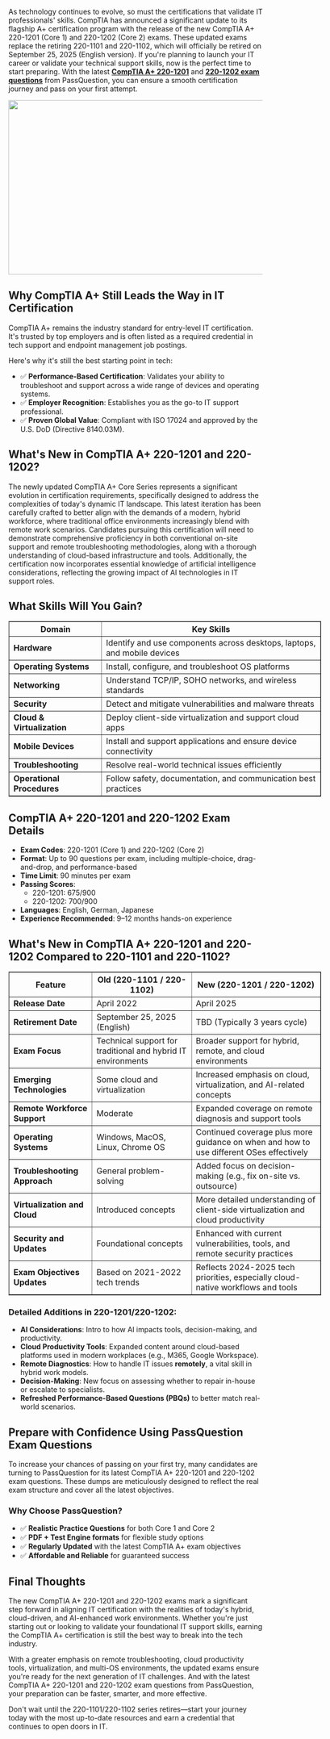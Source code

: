 <p>As technology continues to evolve, so must the certifications that validate IT professionals&#39; skills. CompTIA has announced a significant update to its flagship A+ certification program with the release of the new CompTIA A+ 220-1201 (Core 1) and 220-1202 (Core 2) exams. These updated exams replace the retiring 220-1101 and 220-1102, which will officially be retired on September 25, 2025 (English version). If you&#39;re planning to launch your IT career or validate your technical support skills, now is the perfect time to start preparing. With the latest <strong><a href="https://www.passquestion.com/220-1201.html">CompTIA A+ 220-1201</a></strong> and <strong><a href="https://www.passquestion.com/220-1202.html">220-1202 exam questions</a></strong> from PassQuestion, you can ensure a smooth certification journey and pass on your first attempt.</p>

<p><img alt="" src="https://www.passquestion.com/uploads/pqcom/images/20250422/3b0748749b1eebd3aa595a25d33f8274.png" style="height:346px; width:618px" /></p>

<h2><strong>Why CompTIA A+ Still Leads the Way in IT Certification</strong></h2>

<p>CompTIA A+ remains the industry standard for entry-level IT certification. It&#39;s trusted by top employers and is often listed as a required credential in tech support and endpoint management job postings.</p>

<p>Here&#39;s why it&#39;s still the best starting point in tech:</p>

<ul>
	<li>✅ <strong>Performance-Based Certification</strong>: Validates your ability to troubleshoot and support across a wide range of devices and operating systems.</li>
	<li>✅ <strong>Employer Recognition</strong>: Establishes you as the go-to IT support professional.</li>
	<li>✅ <strong>Proven Global Value</strong>: Compliant with ISO 17024 and approved by the U.S. DoD (Directive 8140.03M).</li>
</ul>

<h2><strong>What&#39;s New in CompTIA A+ 220-1201 and 220-1202?</strong></h2>

<p>The newly updated CompTIA A+ Core Series represents a significant evolution in certification requirements, specifically designed to address the complexities of today&#39;s dynamic IT landscape. This latest iteration has been carefully crafted to better align with the demands of a modern, hybrid workforce, where traditional office environments increasingly blend with remote work scenarios. Candidates pursuing this certification will need to demonstrate comprehensive proficiency in both conventional on-site support and remote troubleshooting methodologies, along with a thorough understanding of cloud-based infrastructure and tools. Additionally, the certification now incorporates essential knowledge of artificial intelligence considerations, reflecting the growing impact of AI technologies in IT support roles.</p>

<h2><strong>What Skills Will You Gain?</strong></h2>

<table border="1" style="width:620px">
	<thead>
		<tr>
			<th>Domain</th>
			<th>Key Skills</th>
		</tr>
	</thead>
	<tbody>
		<tr>
			<td><strong>Hardware</strong></td>
			<td>Identify and use components across desktops, laptops, and mobile devices</td>
		</tr>
		<tr>
			<td><strong>Operating Systems</strong></td>
			<td>Install, configure, and troubleshoot OS platforms</td>
		</tr>
		<tr>
			<td><strong>Networking</strong></td>
			<td>Understand TCP/IP, SOHO networks, and wireless standards</td>
		</tr>
		<tr>
			<td><strong>Security</strong></td>
			<td>Detect and mitigate vulnerabilities and malware threats</td>
		</tr>
		<tr>
			<td><strong>Cloud &amp; Virtualization</strong></td>
			<td>Deploy client-side virtualization and support cloud apps</td>
		</tr>
		<tr>
			<td><strong>Mobile Devices</strong></td>
			<td>Install and support applications and ensure device connectivity</td>
		</tr>
		<tr>
			<td><strong>Troubleshooting</strong></td>
			<td>Resolve real-world technical issues efficiently</td>
		</tr>
		<tr>
			<td><strong>Operational Procedures</strong></td>
			<td>Follow safety, documentation, and communication best practices</td>
		</tr>
	</tbody>
</table>

<h2><strong>CompTIA A+ 220-1201 and 220-1202 Exam Details</strong></h2>

<ul>
	<li><strong>Exam Codes</strong>: 220-1201 (Core 1) and 220-1202 (Core 2)</li>
	<li><strong>Format</strong>: Up to 90 questions per exam, including multiple-choice, drag-and-drop, and performance-based</li>
	<li><strong>Time Limit</strong>: 90 minutes per exam</li>
	<li><strong>Passing Scores</strong>:
	<ul>
		<li>220-1201: 675/900</li>
		<li>220-1202: 700/900</li>
	</ul>
	</li>
	<li><strong>Languages</strong>: English, German, Japanese</li>
	<li><strong>Experience Recommended</strong>: 9&ndash;12 months hands-on experience</li>
</ul>

<h2><strong>What&#39;s New in CompTIA A+ 220-1201 and 220-1202 Compared to 220-1101 and 220-1102?</strong></h2>

<table border="1" style="width:620px">
	<thead>
		<tr>
			<th>Feature</th>
			<th><strong>Old (220-1101 / 220-1102)</strong></th>
			<th><strong>New (220-1201 / 220-1202)</strong></th>
		</tr>
	</thead>
	<tbody>
		<tr>
			<td><strong>Release Date</strong></td>
			<td>April 2022</td>
			<td>April 2025</td>
		</tr>
		<tr>
			<td><strong>Retirement Date</strong></td>
			<td>September 25, 2025 (English)</td>
			<td>TBD (Typically 3 years cycle)</td>
		</tr>
		<tr>
			<td><strong>Exam Focus</strong></td>
			<td>Technical support for traditional and hybrid IT environments</td>
			<td>Broader support for hybrid, remote, and cloud environments</td>
		</tr>
		<tr>
			<td><strong>Emerging Technologies</strong></td>
			<td>Some cloud and virtualization</td>
			<td>Increased emphasis on cloud, virtualization, and AI-related concepts</td>
		</tr>
		<tr>
			<td><strong>Remote Workforce Support</strong></td>
			<td>Moderate</td>
			<td>Expanded coverage on remote diagnosis and support tools</td>
		</tr>
		<tr>
			<td><strong>Operating Systems</strong></td>
			<td>Windows, MacOS, Linux, Chrome OS</td>
			<td>Continued coverage plus more guidance on when and how to use different OSes effectively</td>
		</tr>
		<tr>
			<td><strong>Troubleshooting Approach</strong></td>
			<td>General problem-solving</td>
			<td>Added focus on decision-making (e.g., fix on-site vs. outsource)</td>
		</tr>
		<tr>
			<td><strong>Virtualization and Cloud</strong></td>
			<td>Introduced concepts</td>
			<td>More detailed understanding of client-side virtualization and cloud productivity</td>
		</tr>
		<tr>
			<td><strong>Security and Updates</strong></td>
			<td>Foundational concepts</td>
			<td>Enhanced with current vulnerabilities, tools, and remote security practices</td>
		</tr>
		<tr>
			<td><strong>Exam Objectives Updates</strong></td>
			<td>Based on 2021-2022 tech trends</td>
			<td>Reflects 2024-2025 tech priorities, especially cloud-native workflows and tools</td>
		</tr>
	</tbody>
</table>

<h3>Detailed Additions in 220-1201/220-1202:</h3>

<ul>
	<li><strong>AI Considerations</strong>: Intro to how AI impacts tools, decision-making, and productivity.</li>
	<li><strong>Cloud Productivity Tools</strong>: Expanded content around cloud-based platforms used in modern workplaces (e.g., M365, Google Workspace).</li>
	<li><strong>Remote Diagnostics</strong>: How to handle IT issues <strong>remotely</strong>, a vital skill in hybrid work models.</li>
	<li><strong>Decision-Making</strong>: New focus on assessing whether to repair in-house or escalate to specialists.</li>
	<li><strong>Refreshed Performance-Based Questions (PBQs)</strong> to better match real-world scenarios.</li>
</ul>

<h2><strong>Prepare with Confidence Using PassQuestion Exam Questions</strong></h2>

<p>To increase your chances of passing on your first try, many candidates are turning to PassQuestion for its latest CompTIA A+ 220-1201 and 220-1202 exam questions. These dumps are meticulously designed to reflect the real exam structure and cover all the latest objectives.</p>

<h3>Why Choose PassQuestion?</h3>

<ul>
	<li>✅ <strong>Realistic Practice Questions</strong> for both Core 1 and Core 2</li>
	<li>✅ <strong>PDF + Test Engine formats</strong> for flexible study options</li>
	<li>✅ <strong>Regularly Updated</strong> with the latest CompTIA A+ exam objectives</li>
	<li>✅ <strong>Affordable and Reliable</strong> for guaranteed success</li>
</ul>

<h2><strong>Final Thoughts</strong></h2>

<p>The new CompTIA A+ 220-1201 and 220-1202 exams mark a significant step forward in aligning IT certification with the realities of today&#39;s hybrid, cloud-driven, and AI-enhanced work environments. Whether you&#39;re just starting out or looking to validate your foundational IT support skills, earning the CompTIA A+ certification is still the best way to break into the tech industry.</p>

<p>With a greater emphasis on remote troubleshooting, cloud productivity tools, virtualization, and multi-OS environments, the updated exams ensure you&#39;re ready for the next generation of IT challenges. And with the latest CompTIA A+ 220-1201 and 220-1202 exam questions from PassQuestion, your preparation can be faster, smarter, and more effective.</p>

<p>Don&#39;t wait until the 220-1101/220-1102 series retires&mdash;start your journey today with the most up-to-date resources and earn a credential that continues to open doors in IT.</p>

<p><!-- notionvc: 26974f5f-ce85-497d-aff5-d7c73484f77d --></p>
